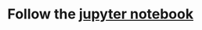 
# Follow the [jupyter notebook](https://github.com/sinaamirrajab/TransformerHackathon/blob/main/pytorch_tutorial_MRS_denoising.ipynb)
